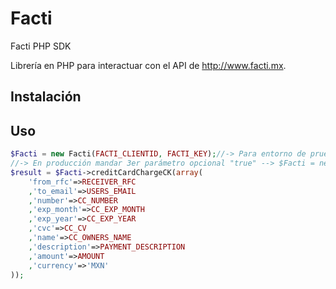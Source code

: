Facti
=============

Facti PHP SDK

Librería en PHP para interactuar con el API de http://www.facti.mx.

## Instalación

## Uso

```php
$Facti = new Facti(FACTI_CLIENTID, FACTI_KEY);//-> Para entorno de pruebas
//-> En producción mandar 3er parámetro opcional "true" --> $Facti = new Facti(FACTI_CLIENTID, FACTI_KEY, true);
$result = $Facti->creditCardChargeCK(array(
	'from_rfc'=>RECEIVER_RFC
	,'to_email'=>USERS_EMAIL
	,'number'=>CC_NUMBER
	,'exp_month'=>CC_EXP_MONTH
	,'exp_year'=>CC_EXP_YEAR
	,'cvc'=>CC_CV
	,'name'=>CC_OWNERS_NAME
	,'description'=>PAYMENT_DESCRIPTION
	,'amount'=>AMOUNT
	,'currency'=>'MXN'
));
```
